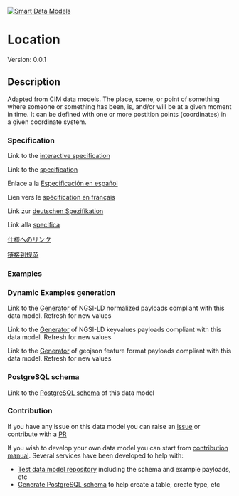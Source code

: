 [![Smart Data Models](https://smartdatamodels.org/wp-content/uploads/2022/01/SmartDataModels_logo.png "Logo")](https://smartdatamodels.org)
# Location
Version: 0.0.1

## Description 

Adapted from CIM data models. The place, scene, or point of something where someone or something has been, is, and/or will be at a given moment in time. It can be defined with one or more postition points (coordinates) in a given coordinate system.
### Specification

Link to the [interactive specification](https://swagger.lab.fiware.org/?url=https://smart-data-models.github.io/dataModel.EnergyCIM/Location/swagger.yaml)

Link to the [specification](https://github.com/smart-data-models/dataModel.EnergyCIM/blob/master/Location/doc/spec.md)

Enlace a la [Especificación en español](https://github.com/smart-data-models/dataModel.EnergyCIM/blob/master/Location/doc/spec_ES.md)

Lien vers le [spécification en français](https://github.com/smart-data-models/dataModel.EnergyCIM/blob/master/Location/doc/spec_FR.md)

Link zur [deutschen Spezifikation](https://github.com/smart-data-models/dataModel.EnergyCIM/blob/master/Location/doc/spec_DE.md)

Link alla [specifica](https://github.com/smart-data-models/dataModel.EnergyCIM/blob/master/Location/doc/spec_IT.md)

[仕様へのリンク](https://github.com/smart-data-models/dataModel.EnergyCIM/blob/master/Location/doc/spec_JA.md)

[链接到规范](https://github.com/smart-data-models/dataModel.EnergyCIM/blob/master/Location/doc/spec_ZH.md)
### Examples
### Dynamic Examples generation

Link to the [Generator](https://smartdatamodels.org/extra/ngsi-ld_generator.php?schemaUrl=https://raw.githubusercontent.com/smart-data-models/dataModel.EnergyCIM/master/Location/schema.json&email=info@smartdatamodels.org) of NGSI-LD normalized payloads compliant with this data model. Refresh for new values

Link to the [Generator](https://smartdatamodels.org/extra/ngsi-ld_generator_keyvalues.php?schemaUrl=https://raw.githubusercontent.com/smart-data-models/dataModel.EnergyCIM/master/Location/schema.json&email=info@smartdatamodels.org) of NGSI-LD keyvalues payloads compliant with this data model. Refresh for new values

Link to the [Generator](https://smartdatamodels.org/extra/geojson_features_generator.php?schemaUrl=https://raw.githubusercontent.com/smart-data-models/dataModel.EnergyCIM/master/Location/schema.json&email=info@smartdatamodels.org) of geojson feature format payloads compliant with this data model. Refresh for new values
### PostgreSQL schema

Link to the [PostgreSQL schema](https://smart-data-models.github.io/dataModel.EnergyCIM/Location/schema.sql) of this data model
### Contribution

 If you have any issue on this data model you can raise an [issue](https://github.com/smart-data-models/dataModel.EnergyCIM/issues)  or contribute with a [PR](https://github.com/smart-data-models/dataModel.EnergyCIM/pulls)

 If you wish to develop your own data model you can start from [contribution manual](https://bit.ly/contribution_manual). Several services have been developed to help with: 
 - [Test data model repository](https://smartdatamodels.org/index.php/data-models-contribution-api/) including the schema and example payloads, etc
 - [Generate PostgreSQL schema](https://smartdatamodels.org/index.php/sql-service/) to help create a table, create type, etc